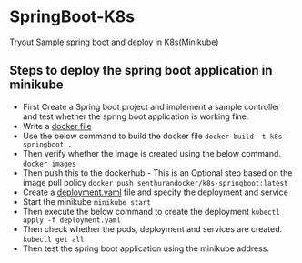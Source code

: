 # SpringBoot-K8s
Tryout Sample spring boot and deploy in K8s(Minikube)

## **Steps to deploy the spring boot application in minikube**

* First Create a Spring boot project and implement a sample controller and test whether the spring boot application is working fine.
* Write a [docker file](https://github.com/Senthuran100/SpringBoot-K8s/blob/main/Dockerfile)
* Use the below command to build the docker file
`docker build -t k8s-springboot .
`
* Then verify whether the image is created using the below command.
`docker images`
* Then push this to the dockerhub - This is an Optional step based on the image pull policy
`docker push senthurandocker/k8s-springboot:latest`
* Create a [deployment.yaml](https://github.com/Senthuran100/SpringBoot-K8s/blob/main/deployment.yaml) file and specify the deployment and service
* Start the minikube
`minikube start`
* Then execute the below command to create the deployment
`kubectl apply -f deployment.yaml`
* Then check whether the pods, deployment and services are created.
`kubectl get all`
* Then test the spring boot application using the minikube address.

